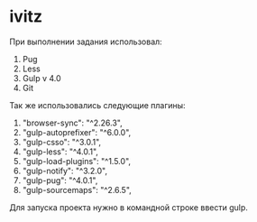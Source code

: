 # ivitz
При выполнении задания использовал: 
1) Pug
2) Less
3) Gulp v 4.0
4) Git

Так же использовались следующие плагины: 
1) "browser-sync": "^2.26.3",
2) "gulp-autoprefixer": "^6.0.0",
3) "gulp-csso": "^3.0.1",
4) "gulp-less": "^4.0.1",
5) "gulp-load-plugins": "^1.5.0",
6) "gulp-notify": "^3.2.0",
7) "gulp-pug": "^4.0.1",
8) "gulp-sourcemaps": "^2.6.5",

Для запуска проекта нужно в командной строке ввести gulp. 
